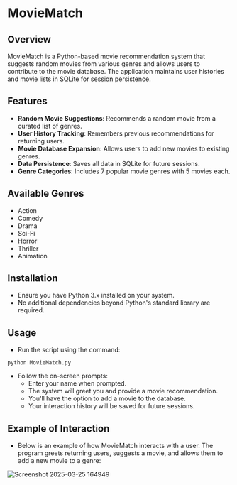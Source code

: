 # MovieMatch
## Overview
MovieMatch is a Python-based movie recommendation system that suggests random movies from various genres and allows users to contribute to the movie database. The application maintains user histories and movie lists in SQLite for session persistence.

## Features
- **Random Movie Suggestions**: Recommends a random movie from a curated list of genres.
- **User History Tracking**: Remembers previous recommendations for returning users.
- **Movie Database Expansion**: Allows users to add new movies to existing genres.
- **Data Persistence**: Saves all data in SQLite for future sessions.
- **Genre Categories**: Includes 7 popular movie genres with 5 movies each.

## Available Genres
- Action
- Comedy
- Drama 
- Sci-Fi
- Horror
- Thriller
- Animation

## Installation
- Ensure you have Python 3.x installed on your system.
- No additional dependencies beyond Python's standard library are required.

## Usage
- Run the script using the command:
  
`python MovieMatch.py`
- Follow the on-screen prompts:
    - Enter your name when prompted.
    - The system will greet you and provide a movie recommendation.
    - You'll have the option to add a movie to the database.
    - Your interaction history will be saved for future sessions.
 
## Example of Interaction
- Below is an example of how MovieMatch interacts with a user. The program greets returning users, suggests a movie, and allows them to add a new movie to a genre:
  
 ![Screenshot 2025-03-25 164949](https://github.com/user-attachments/assets/cd591c51-9e16-49fc-a7fa-21617bb84bc1)
